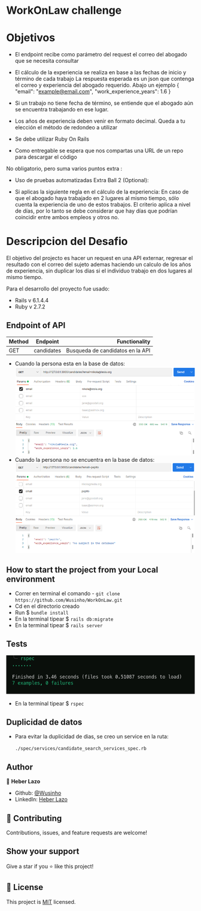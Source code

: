 # WorkOnLaw challenge

# Objetivos

- El endpoint recibe como parámetro del request el correo del abogado que se necesita consultar

- El cálculo de la experiencia se realiza en base a las fechas de inicio y término de cada trabajo
  La respuesta esperada es un json que contenga el correo y experiencia del abogado requerido. Abajo un ejemplo
  {
  "email": "example@email.com",
  "work_experience_years": 1.6
  }

- Si un trabajo no tiene fecha de término, se entiende que el abogado aún se encuentra trabajando en ese lugar.
- Los años de experiencia deben venir en formato decimal. Queda a tu elección el método de redondeo a utilizar
- Se debe utilizar Ruby On Rails
- Como entregable se espera que nos compartas una URL de un repo para descargar el código

No obligatorio, pero suma varios puntos extra :

- Uso de pruebas automatizadas
  Extra Ball 2 (Optional):

- Si aplicas la siguiente regla en el cálculo de la experiencia: En caso de que el abogado haya trabajado en 2 lugares al mismo tiempo, sólo cuenta la experiencia de uno de estos trabajos. El criterio aplica a nivel de días, por lo tanto se debe considerar que hay días que podrían coincidir entre ambos empleos y otros no.

# Descripcion del Desafio

El objetivo del projecto es hacer un request en una API externar, regresar el resultado con el correo del sujeto ademas haciendo un calculo de los años de experiencia, sin duplicar los dias si el individuo trabajo en dos lugares al mismo tiempo.

Para el desarrollo del proyecto fue usado:

- Rails v 6.1.4.4
- Ruby v 2.7.2

## Endpoint of API

| Method | Endpoint   |                    Functionality |
| ------ | ---------- | -------------------------------: |
| GET    | candidates | Busqueda de candidatos en la API |

- Cuando la persona esta en la base de datos:
  ![image](./app/assets/niko_test.png)
- Cuando la persona no se encuentra en la base de datos:
  ![image](./app/assets/pepito.png)

## How to start the project from your Local environment

- Correr en terminal el comando - `git clone https://github.com/Wusinho/WorkOnLaw.git`
- Cd en el directorio creado
- Run $ `bundle install`
- En la terminal tipear $ `rails db:migrate`
- En la terminal tipear $ `rails server`

## Tests

![image](./app/assets/rspec.png)

- En la terminal tipear $ `rspec`

## Duplicidad de datos

- Para evitar la duplicidad de dias, se creo un service en la ruta:

  `./spec/services/candidate_search_services_spec.rb`

## Author

👤 **Heber Lazo**

- Github: [@Wusinho](https://github.com/Wusinho)
- LinkedIn: [Heber Lazo](https://www.linkedin.com/in/heber-lazo-benza-523266133/)

## 🤝 Contributing

Contributions, issues, and feature requests are welcome!

## Show your support

Give a star if you :star: like this project!

## 📝 License

This project is [MIT](LICENSE) licensed.
